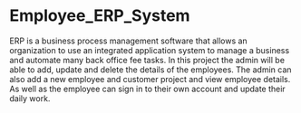# Employee_ERP_System
ERP is a business process management software that allows an organization to use an integrated application system to manage a business and automate many back office fee tasks. In this project the admin will be able to add, update and delete the details of the employees. The admin can also add a new employee and customer project and view employee details. As well as the employee can sign in to their own account and update their daily work.
